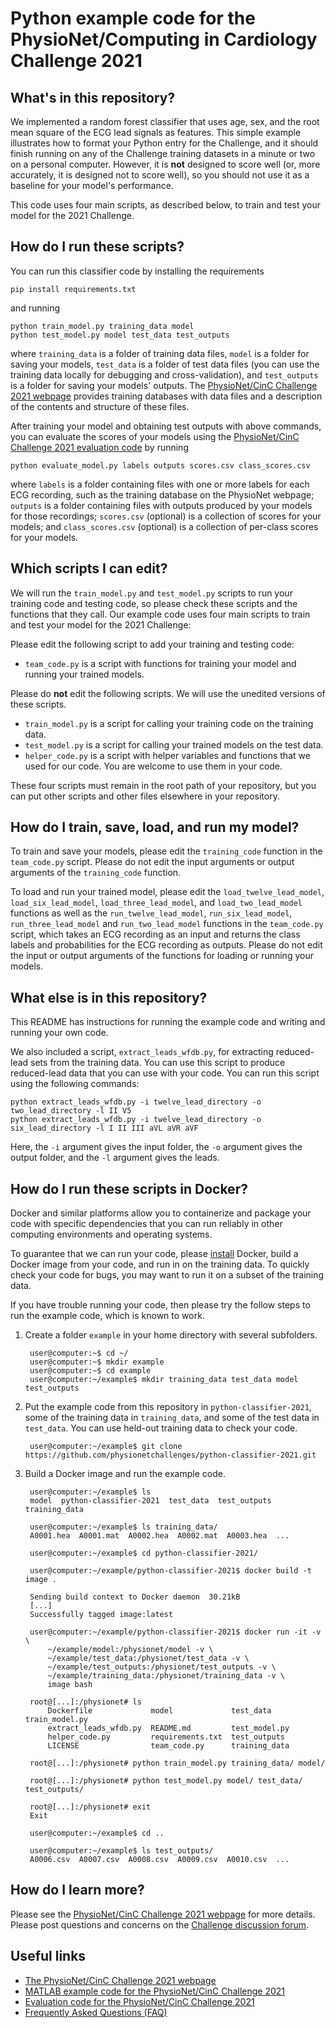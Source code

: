 # Python example code for the PhysioNet/Computing in Cardiology Challenge 2021

## What's in this repository?

We implemented a random forest classifier that uses age, sex, and the root mean square of the ECG lead signals as features. This simple example illustrates how to format your Python entry for the Challenge, and it should finish running on any of the Challenge training datasets in a minute or two on a personal computer. However, it is **not** designed to score well (or, more accurately, it is designed not to score well), so you should not use it as a baseline for your model's performance.

This code uses four main scripts, as described below, to train and test your model for the 2021 Challenge.

## How do I run these scripts?

You can run this classifier code by installing the requirements

    pip install requirements.txt

and running

    python train_model.py training_data model
    python test_model.py model test_data test_outputs

where `training_data` is a folder of training data files, `model` is a folder for saving your models, `test_data` is a folder of test data files (you can use the training data locally for debugging and cross-validation), and `test_outputs` is a folder for saving your models' outputs. The [PhysioNet/CinC Challenge 2021 webpage](https://physionetchallenges.org/2021/) provides training databases with data files and a description of the contents and structure of these files.

After training your model and obtaining test outputs with above commands, you can evaluate the scores of your models using the [PhysioNet/CinC Challenge 2021 evaluation code](https://github.com/physionetchallenges/evaluation-2021) by running

    python evaluate_model.py labels outputs scores.csv class_scores.csv

where `labels` is a folder containing files with one or more labels for each ECG recording, such as the training database on the PhysioNet webpage; `outputs` is a folder containing files with outputs produced by your models for those recordings; `scores.csv` (optional) is a collection of scores for your models; and `class_scores.csv` (optional) is a collection of per-class scores for your models.

## Which scripts I can edit?

We will run the `train_model.py` and `test_model.py` scripts to run your training code and testing code, so please check these scripts and the functions that they call.
Our example code uses four main scripts to train and test your model for the 2021 Challenge:

Please edit the following script to add your training and testing code:

* `team_code.py` is a script with functions for training your model and running your trained models.

Please do **not** edit the following scripts. We will use the unedited versions of these scripts.

* `train_model.py` is a script for calling your training code on the training data.
* `test_model.py` is a script for calling your trained models on the test data.
* `helper_code.py` is a script with helper variables and functions that we used for our code. You are welcome to use them in your code.

These four scripts must remain in the root path of your repository, but you can put other scripts and other files elsewhere in your repository.

## How do I train, save, load, and run my model?

To train and save your models, please edit the `training_code` function in the `team_code.py` script. Please do not edit the input arguments or output arguments of the `training_code` function.

To load and run your trained model, please edit the `load_twelve_lead_model`, `load_six_lead_model`, `load_three_lead_model`, and `load_two_lead_model` functions as well as the `run_twelve_lead_model`, `run_six_lead_model`, `run_three_lead_model` and `run_two_lead_model` functions in the `team_code.py` script, which takes an ECG recording as an input and returns the class labels and probabilities for the ECG recording as outputs. Please do not edit the input or output arguments of the functions for loading or running your models.

## What else is in this repository?

This README has instructions for running the example code and writing and running your own code.

We also included a script, `extract_leads_wfdb.py`, for extracting reduced-lead sets from the training data. You can use this script to produce reduced-lead data that you can use with your code. You can run this script using the following commands:

    python extract_leads_wfdb.py -i twelve_lead_directory -o two_lead_directory -l II V5 
    python extract_leads_wfdb.py -i twelve_lead_directory -o six_lead_directory -l I II III aVL aVR aVF 

Here, the `-i` argument gives the input folder, the `-o` argument gives the output folder, and the `-l` argument gives the leads.

## How do I run these scripts in Docker?

Docker and similar platforms allow you to containerize and package your code with specific dependencies that you can run reliably in other computing environments and operating systems.

To guarantee that we can run your code, please [install](https://docs.docker.com/get-docker/) Docker, build a Docker image from your code, and run in on the training data. To quickly check your code for bugs, you may want to run it on a subset of the training data.

If you have trouble running your code, then please try the follow steps to run the example code, which is known to work.

1. Create a folder `example` in your home directory with several subfolders.

        user@computer:~$ cd ~/
        user@computer:~$ mkdir example
        user@computer:~$ cd example
        user@computer:~/example$ mkdir training_data test_data model test_outputs

2. Put the example code from this repository in `python-classifier-2021`, some of the training data in `training_data`, and some of the test data in `test_data`. You can use held-out training data to check your code.

        user@computer:~/example$ git clone https://github.com/physionetchallenges/python-classifier-2021.git

3. Build a Docker image and run the example code.

        user@computer:~/example$ ls
        model  python-classifier-2021  test_data  test_outputs  training_data

        user@computer:~/example$ ls training_data/
        A0001.hea  A0001.mat  A0002.hea  A0002.mat  A0003.hea  ...

        user@computer:~/example$ cd python-classifier-2021/

        user@computer:~/example/python-classifier-2021$ docker build -t image .

        Sending build context to Docker daemon  30.21kB
        [...]
        Successfully tagged image:latest

        user@computer:~/example/python-classifier-2021$ docker run -it -v \
            ~/example/model:/physionet/model -v \ 
            ~/example/test_data:/physionet/test_data -v \ 
            ~/example/test_outputs:/physionet/test_outputs -v \ 
            ~/example/training_data:/physionet/training_data -v \ 
            image bash

        root@[...]:/physionet# ls
            Dockerfile             model             test_data      train_model.py
            extract_leads_wfdb.py  README.md         test_model.py
            helper_code.py         requirements.txt  test_outputs
            LICENSE                team_code.py      training_data

        root@[...]:/physionet# python train_model.py training_data/ model/

        root@[...]:/physionet# python test_model.py model/ test_data/ test_outputs/

        root@[...]:/physionet# exit
        Exit

        user@computer:~/example$ cd ..

        user@computer:~/example$ ls test_outputs/
        A0006.csv  A0007.csv  A0008.csv  A0009.csv  A0010.csv  ...

## How do I learn more?

Please see the [PhysioNet/CinC Challenge 2021 webpage](https://physionetchallenges.org/2021/) for more details. Please post questions and concerns on the [Challenge discussion forum](https://groups.google.com/forum/#!forum/physionet-challenges).

## Useful links

* [The PhysioNet/CinC Challenge 2021 webpage](https://physionetchallenges.org/2021/)
* [MATLAB example code for the PhysioNet/CinC Challenge 2021](https://github.com/physionetchallenges/matlab-classifier-2021)
* [Evaluation code for the PhysioNet/CinC Challenge 2021](https://github.com/physionetchallenges/evaluation-2021)
* [Frequently Asked Questions (FAQ)](https://physionetchallenges.org/faq/)
